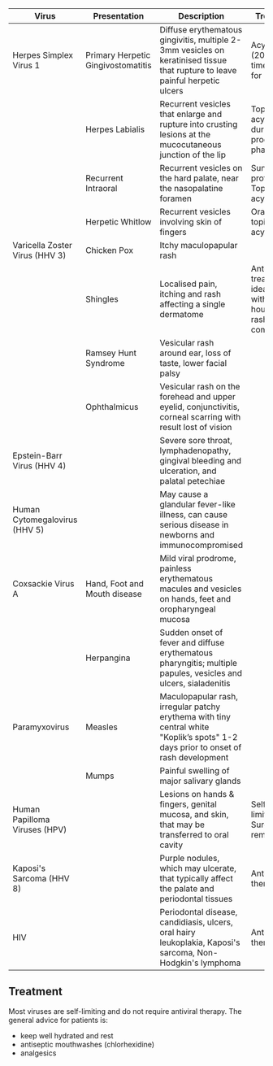 
| Virus                          | Presentation                       | Description                                                                                                                        | Treatment                                                      |
| ------------------------------ | ---------------------------------- | ---------------------------------------------------------------------------------------------------------------------------------- | -------------------------------------------------------------- |
| Herpes Simplex Virus 1         | Primary Herpetic Gingivostomatitis | Diffuse erythematous gingivitis, multiple 2-3mm vesicles on keratinised tissue that rupture to leave painful herpetic ulcers       | Acyclovir (200mg 5 times a day for 5 days)                     |
|                                | Herpes Labialis                    | Recurrent vesicles that enlarge and rupture into crusting lesions at the mucocutaneous junction of the lip                         | Topical acyclovir during prodromal phase                       |
|                                | Recurrent Intraoral                | Recurrent vesicles on the hard palate, near the nasopalatine foramen                                                               | Sun protection, Topical acyclovir                              |
|                                | Herpetic Whitlow                   | Recurrent vesicles involving skin of fingers                                                                                       | Oral or topical acyclovir                                      |
| Varicella Zoster Virus (HHV 3) | Chicken Pox                        | Itchy maculopapular rash                                                                                                           |                                                                |
|                                | Shingles                           | Localised pain, itching and rash affecting a single dermatome                                                                      | Antiviral treatment ideally within 72 hours of rash commencing |
|                                | Ramsey Hunt Syndrome               | Vesicular rash around ear, loss of taste, lower facial palsy                                                                       |                                                                |
|                                | Ophthalmicus                       | Vesicular rash on the forehead and upper eyelid, conjunctivitis, corneal scarring with result lost of vision                       |                                                                |
| Epstein-Barr Virus (HHV 4)     |                                    | Severe sore throat, lymphadenopathy, gingival bleeding and ulceration, and palatal petechiae                                       |                                                                |
| Human Cytomegalovirus (HHV 5)  |                                    | May cause a glandular fever-like illness, can cause serious disease in newborns and immunocompromised                              |                                                                |
| Coxsackie Virus A              | Hand, Foot and Mouth disease       | Mild viral prodrome, painless erythematous macules and vesicles on hands, feet and oropharyngeal mucosa                            |                                                                |
|                                | Herpangina                         | Sudden onset of fever and diffuse erythematous pharyngitis; multiple papules, vesicles and ulcers, sialadenitis                    |                                                                |
| Paramyxovirus                  | Measles                            | Maculopapular rash, irregular patchy erythema with tiny central white "Koplik’s spots" 1-2 days prior to onset of rash development |                                                                |
|                                | Mumps                              | Painful swelling of major salivary glands                                                                                          |                                                                |
| Human Papilloma Viruses (HPV)  |                                    | Lesions on hands & fingers, genital mucosa, and skin, that may be transferred to oral cavity                                       | Self-limiting, Surgical removal                                |
| Kaposi's Sarcoma (HHV 8)       |                                    | Purple nodules, which may ulcerate, that typically affect the palate and periodontal tissues                                       | Antiretroviral therapy                                         |
| HIV                            |                                    | Periodontal disease, candidiasis, ulcers, oral hairy leukoplakia, Kaposi's sarcoma, Non-Hodgkin's lymphoma                         | Antiretroviral therapy                                         |


## Treatment
Most viruses are self-limiting and do not require antiviral therapy. The general advice for patients is:
* keep well hydrated and rest
* antiseptic mouthwashes (chlorhexidine)
* analgesics